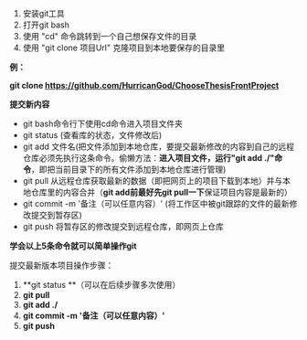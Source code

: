 1. 安装git工具
2. 打开git bash
3. 使用 "cd" 命令跳转到一个自己想保存文件的目录
4. 使用 "git clone 项目Url"  克隆项目到本地要保存的目录里

**例：**

**git clone https://github.com/HurricanGod/ChooseThesisFrontProject**



**提交新内容**

- git bash命令行下使用cd命令进入项目文件夹
- git status (查看库的状态，文件修改后)
- git add 文件名(把文件添加到本地仓库，要提交最新修改的内容到自己的远程仓库必须先执行这条命令。偷懒方法：**进入项目文件，运行"git add ./"命令**，即把当前目录下的所有文件添加到本地仓库进行管理)
- git pull  从远程仓库获取最新的数据（即把网页上的项目下载到本地）并与本地仓库里的内容合并（**git add前最好先git pull一下**保证项目内容是最新的）
- git commit  -m '备注（可以任意内容）' (将工作区中被git跟踪的文件的最新修改提交到暂存区) 
- git push 将暂存区的修改提交到远程仓库，即网页上仓库

**学会以上5条命令就可以简单操作git**

提交最新版本项目操作步骤：

1. **git status **（可以在后续步骤多次使用）
2. **git pull**
3. **git add  ./**
4. **git commit  -m '备注（可以任意内容）'**
5. **git push**